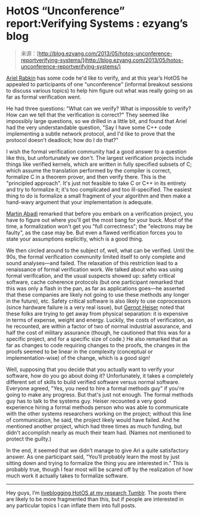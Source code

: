 <!--yml
category: 未分类
date: 2024-07-01 18:17:21
-->

# HotOS “Unconference” report:Verifying Systems : ezyang’s blog

> 来源：[http://blog.ezyang.com/2013/05/hotos-unconference-reportverifying-systems/](http://blog.ezyang.com/2013/05/hotos-unconference-reportverifying-systems/)

[Ariel Rabkin](http://www.eecs.berkeley.edu/~asrabkin/) has some code he'd like to verify, and at this year’s HotOS he appealed to participants of one “unconference” (informal breakout sessions to discuss various topics) to help him figure out what was really going on as far as formal verification went.

He had three questions: "What can we verify? What is impossible to verify? How can we tell that the verification is correct?" They seemed like impossibly large questions, so we drilled in a little bit, and found that Ariel had the very understandable question, "Say I have some C++ code implementing a subtle network protocol, and I'd like to prove that the protocol doesn't deadlock; how do I do that?"

I wish the formal verification community had a good answer to a question like this, but unfortunately we don't. The largest verification projects include things like verified kernels, which are written in fully specified subsets of C; which assume the translation performed by the compiler is correct, formalize C in a theorem prover, and then verify there. This is the "principled approach". It's just not feasible to take C or C++ in its entirety and try to formalize it; it's too complicated and too ill-specified. The easiest thing to do is formalize a small fragment of your algorithm and then make a hand-wavy argument that your implementation is adequate.

[Martin Abadi](http://users.soe.ucsc.edu/~abadi/home.html) remarked that before you embark on a verification project, you have to figure out where you'll get the most bang for your buck. Most of the time, a formalization won't get you "full correctness"; the "electrons may be faulty", as the case may be. But even a flawed verification forces you to state your assumptions explicitly, which is a good thing.

We then circled around to the subject of, well, what can be verified. Until the 90s, the formal verification community limited itself to only complete and sound analyses—and failed. The relaxation of this restriction lead to a renaissance of formal verification work. We talked about who was using formal verification, and the usual suspects showed up: safety critical software, cache coherence protocols (but one participant remarked that this was only a flash in the pan, as far as applications goes—he asserted that these companies are likely not going to use these methods any longer in the future), etc. Safety critical software is also likely to use coprocessors (since hardware failure is a very real issue), but [Gernot Heiser](http://www.cse.unsw.edu.au/~gernot/) noted that these folks are trying to get away from physical separation: it is expensive in terms of expense, weight and energy. Luckily, the costs of verification, as he recounted, are within a factor of two of normal industrial assurance, and half the cost of military assurance (though, he cautioned that this was for a specific project, and for a specific size of code.) He also remarked that as far as changes to code requiring changes to the proofs, the changes in the proofs seemed to be linear in the complexity (conceptual or implementation-wise) of the change, which is a good sign!

Well, supposing that you decide that you actually want to verify your software, how do you go about doing it? Unfortunately, it takes a completely different set of skills to build verified software versus normal software. Everyone agreed, "Yes, you need to hire a formal methods guy" if you're going to make any progress. But that's just not enough. The formal methods guy has to talk to the systems guy. Heiser recounted a very good experience hiring a formal methods person who was able to communicate with the other systems researchers working on the project; without this line of communication, he said, the project likely would have failed. And he mentioned another project, which had three times as much funding, but didn't accomplish nearly as much their team had. (Names not mentioned to protect the guilty.)

In the end, it seemed that we didn’t manage to give Ari a quite satisfactory answer. As one participant said, “You’ll probably learn the most by just sitting down and trying to formalize the thing you are interested in.” This is probably true, though I fear most will be scared off by the realization of how much work it actually takes to formalize software.

* * *

Hey guys, I’m [liveblogging HotOS at my research Tumblr](http://ezyang.tumblr.com). The posts there are likely to be more fragmented than this, but if people are interested in any particular topics I can inflate them into full posts.